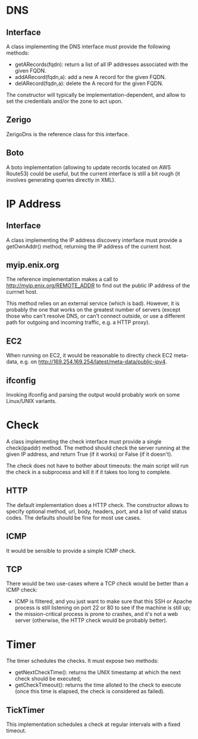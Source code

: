 # DNS

## Interface

A class implementing the DNS interface must provide the following methods:

* getARecords(fqdn): return a list of all IP addresses associated with
  the given FQDN.
* addARecord(fqdn,a): add a new A record for the given FQDN.
* delARecord(fqdn,a): delete the A record for the given FQDN.

The constructor will typically be implementation-dependent, and allow
to set the credentials and/or the zone to act upon.

## Zerigo

ZerigoDns is the reference class for this interface.

## Boto

A boto implementation (allowing to update records located on AWS Route53)
could be useful, but the current interface is still a bit rough (it involves
generating queries directly in XML).

# IP Address

## Interface

A class implementing the IP address discovery interface must provide a
getOwnAddr() method, returning the IP address of the current host.

## myip.enix.org

The reference implementation makes a call to http://myip.enix.org/REMOTE_ADDR
to find out the public IP address of the currnet host.

This method relies on an external service (which is bad). However, it is
probably the one that works on the greatest number of servers (except those
who can't resolve DNS, or can't connect outside, or use a different path
for outgoing and incoming traffic, e.g. a HTTP proxy).

## EC2

When running on EC2, it would be reasonable to directly check EC2 meta-data,
e.g. on http://169.254.169.254/latest/meta-data/public-ipv4.

## ifconfig

Invoking ifconfig and parsing the output would probably work on some
Linux/UNIX variants.

# Check

A class implementing the check interface must provide a single check(ipaddr)
method. The method should check the server running at the given IP address,
and return True (if it works) or False (if it doesn't).

The check does not have to bother about timeouts: the main script
will run the check in a subprocess and kill it if it takes too long
to complete.

## HTTP

The default implementation does a HTTP check. The constructor allows
to specify optional method, url, body, headers, port, and a list
of valid status codes. The defaults should be fine for most use cases.

## ICMP

It would be sensible to provide a simple ICMP check.

## TCP

There would be two use-cases where a TCP check would be better than a ICMP
check:

* ICMP is filtered, and you just want to make sure that this SSH or Apache
  process is still listening on port 22 or 80 to see if the machine is still
  up;
* the mission-critical process is prone to crashes, and it's not a web
  server (otherwise, the HTTP check would be probably better).

# Timer

The timer schedules the checks. It must expose two methods:

* getNextCheckTime(): returns the UNIX timestamp at which the next check
  should be executed;
* getCheckTimeout(): returns the time alloted to the check to execute
  (once this time is elapsed, the check is considered as failed).

## TickTimer

This implementation schedules a check at regular intervals with a fixed
timeout.